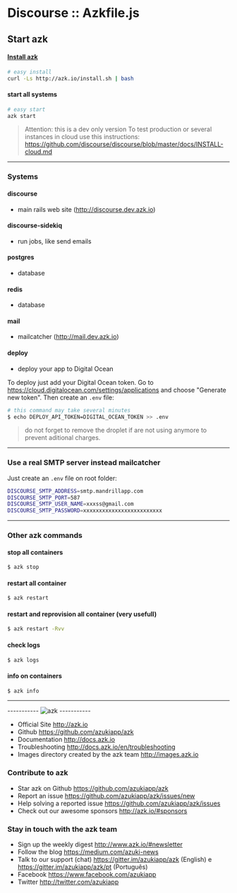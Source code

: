 # Discourse :: Azkfile.js

## Start azk

#### [Install azk](http://docs.azk.io/en/installation/README.html)

```sh
# easy install
curl -Ls http://azk.io/install.sh | bash
```

#### start all systems

```sh
# easy start
azk start
```

> Attention: this is a dev only version
> To test production or several instances in cloud use this instructions:
> https://github.com/discourse/discourse/blob/master/docs/INSTALL-cloud.md

--------------------

### Systems

#### discourse

- main rails web site (http://discourse.dev.azk.io)

#### discourse-sidekiq

- run jobs, like send emails

#### postgres

- database

#### redis

- database

#### mail

- mailcatcher (http://mail.dev.azk.io)

#### deploy

- deploy your app to Digital Ocean

To deploy just add your Digital Ocean token.
Go to https://cloud.digitalocean.com/settings/applications and choose "Generate new token". Then create an `.env` file:

```sh
# this command may take several minutes
$ echo DEPLOY_API_TOKEN=DIGITAL_OCEAN_TOKEN >> .env
```

> do not forget to remove the droplet if are not using anymore to prevent aditional charges.

--------------------

### Use a real SMTP server instead mailcatcher

Just create an `.env` file on root folder:

```sh
DISCOURSE_SMTP_ADDRESS=smtp.mandrillapp.com
DISCOURSE_SMTP_PORT=587
DISCOURSE_SMTP_USER_NAME=xxxss@gmail.com
DISCOURSE_SMTP_PASSWORD=xxxxxxxxxxxxxxxxxxxxxxxxx
```

--------------------

### Other azk commands

#### stop all containers

```sh
$ azk stop
```

#### restart all container

```sh
$ azk restart
```

#### restart and reprovision all container (very usefull)

```sh
$ azk restart -Rvv
```

#### check logs

```sh
$ azk logs
```

#### info on containers

```sh
$ azk info
```

--------------------

----------- ![azk](http://www.azk.io/assets/images/logo-azk-v2.png "azk") -----------

- Official Site
  http://azk.io
- Github
  https://github.com/azukiapp/azk
- Documentation
  http://docs.azk.io
- Troubleshooting
  http://docs.azk.io/en/troubleshooting
- Images directory created by the azk team
  http://images.azk.io

### Contribute to azk

- Star azk on Github
  https://github.com/azukiapp/azk
- Report an issue
  https://github.com/azukiapp/azk/issues/new
- Help solving a reported issue
  https://github.com/azukiapp/azk/issues
- Check out our awesome sponsors
  http://azk.io/#sponsors

### Stay in touch with the azk team

- Sign up the weekly digest
  http://www.azk.io/#newsletter
- Follow the blog
  https://medium.com/azuki-news
- Talk to our support (chat)
  https://gitter.im/azukiapp/azk (English) e https://gitter.im/azukiapp/azk/pt (Português)
- Facebook
  https://www.facebook.com/azukiapp
- Twitter
  http://twitter.com/azukiapp
